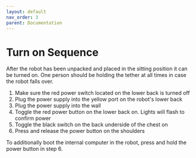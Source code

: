 ```yaml
---
layout: default
nav_order: 3
parent: Documentation
---
```


# Turn on Sequence

After the robot has been unpacked and placed in the sitting position it can be turned on. One person should be holding the tether at all times in case the robot falls over.

1. Make sure the red power switch located on the lower back is turned off
2. Plug the power supply into the yellow port on the robot's lower back
3. Plug the power supply into the wall
4. Toggle the red power button on the lower back on. Lights will flash to confirm power
5. Toggle the black switch on the back underside of the chest on
6. Press and release the power button on the shoulders

To additionally boot the internal computer in the robot, press and hold the power button in step 6.
